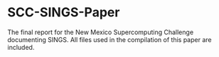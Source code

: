 # SCC-SINGS-Paper
The final report for the New Mexico Supercomputing Challenge documenting SINGS. All files used in the compilation of this paper are included.
